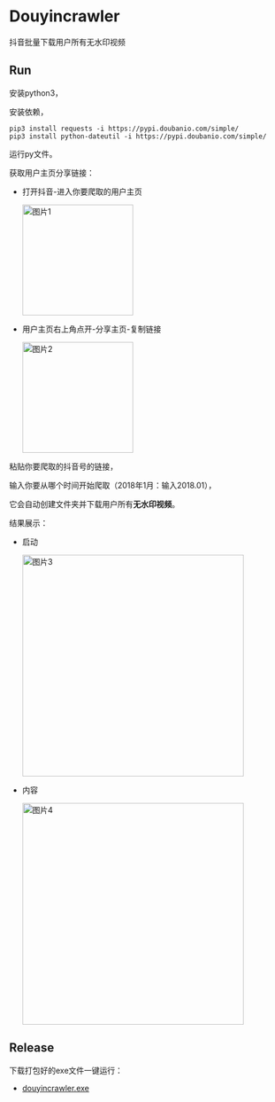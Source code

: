 # Douyincrawler
抖音批量下载用户所有无水印视频
## Run
安装python3，

安装依赖，

```
pip3 install requests -i https://pypi.doubanio.com/simple/
pip3 install python-dateutil -i https://pypi.doubanio.com/simple/
```
运行py文件。

获取用户主页分享链接：

- 打开抖音-进入你要爬取的用户主页
    
    <img src="https://raw.githubusercontent.com/wanglu58/douyincrawler/master/screenshots/1.png" width="200" alt="图片1"/>

- 用户主页右上角点开-分享主页-复制链接
  
    <img src="https://raw.githubusercontent.com/wanglu58/douyincrawler/master/screenshots/2.png" width="200" alt="图片2"/>

粘贴你要爬取的抖音号的链接，

输入你要从哪个时间开始爬取（2018年1月：输入2018.01），

它会自动创建文件夹并下载用户所有**无水印视频**。

结果展示：
- 启动
  
    <img src="https://raw.githubusercontent.com/wanglu58/douyincrawler/master/screenshots/3.png" width="400" alt="图片3"/>

- 内容

    <img src="https://raw.githubusercontent.com/wanglu58/douyincrawler/master/screenshots/4.png" width="400" alt="图片4"/>
## Release
下载打包好的exe文件一键运行：

-  [douyincrawler.exe](https://github.com/wanglu58/douyincrawler/releases)

